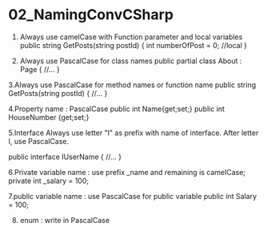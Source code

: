 # 02_NamingConvCSharp



1. Always use camelCase with  Function parameter and local variables
   public string GetPosts(string postId)
{
    int numberOfPost = 0;     //local
}



2. Always use PascalCase for class names
public partial class About : Page
{
   //...
}


3.Always use PascalCase for method names or function name
public string GetPosts(string postId)
{
   //...
}



4.Property name : PascalCase
public int Name{get;set;}
public int HouseNumber {get;set;}



5.Interface
Always use letter "I" as prefix with name of interface. After letter I, use PascalCase.

public interface IUserName
{
    //...
}


6.Private variable name : use prefix _name and remaining is camelCase;
private int _salary = 100;


7.public variable name : use PascalCase for public variable
public int Salary = 100;


8. enum : write in PascalCase



